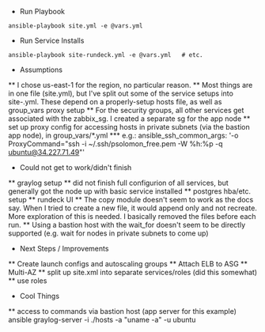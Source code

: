 * Run Playbook

```
ansible-playbook site.yml -e @vars.yml
```

* Run Service Installs

```
ansible-playbook site-rundeck.yml -e @vars.yml   # etc.
```

* Assumptions

** I chose us-east-1 for the region, no particular reason.
** Most things are in one file (site.yml), but I've split out some of the service setups into site-<SERVICE>.yml.  These depend on a properly-setup hosts file, as well as group_vars proxy setup
** For the security groups, all other services get associated with the zabbix_sg.  I created a separate sg for the app node
** set up proxy config for accessing hosts in private subnets (via the bastion app node), in group\_vars/*.yml
*** e.g.:  ansible_ssh_common_args: '-o ProxyCommand="ssh -i ~/.ssh/psolomon_free.pem -W %h:%p -q ubuntu@34.227.71.49"'

* Could not get to work/didn't finish

** graylog setup
** did not finish full configurion of all services, but generally got the node up with basic service installed
** postgres hba/etc. setup
** rundeck UI
** The copy module doesn't seem to work as the docs say.   When I tried to create a new file, it would append only and not recreate.  More exploration of this is needed.  I basically removed the files before each run.
** Using a bastion host with the wait_for doesn't seem to be directly supported (e.g. wait for nodes in private subnets to come up)

* Next Steps / Improvements

** Create launch configs and autoscaling groups
** Attach ELB to ASG
** Multi-AZ
** split up site.xml into separate services/roles (did this somewhat)
** use roles

* Cool Things

** access to commands via bastion host (app server for this example) ansible graylog-server -i ./hosts -a "uname -a" -u ubuntu

